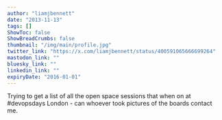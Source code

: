 ```yaml
---
author: "liamjbennett"
date: "2013-11-13"
tags: []
ShowToc: false
ShowBreadCrumbs: false
thumbnail: "/img/main/profile.jpg"
twitter_link: "https://x.com/liamjbennett/status/400591065666699264"
mastodon_link: ""
bluesky_link: ""
linkedin_link: ""
expiryDate: "2016-01-01"
---
```


Trying to get a list of all the open space sessions that when on at #devopsdays London - can whoever took pictures of the boards contact me.


